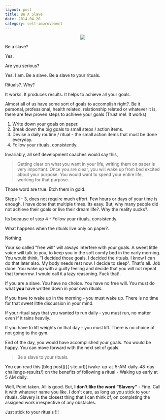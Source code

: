 ```yaml
---
layout: post
title: Be A Slave
date: 2014-04-20
category: self-improvement
---
```


<div style="text-align: center;">
<img src="{{site.img-url}}/be-a-slave.jpg"/>
</div>

Be a slave?

Yes.

Are you serious?

Yes. I am. Be a slave. Be a slave to your rituals.

Rituals?. Why?

It works. It produces results. It helps to achieve all your goals.

Almost all of us have some sort of goals to accomplish right?. Be it personal, professional, health related, relationship related or whatever it is, there are few proven steps to achieve your goals (Trust me!. It works).

1. Write down your goals on paper.
2. Break down the big goals to small steps / action items.
3. Devise a daily routine / ritual - the small action items that must be done everyday.
4. Follow your rituals, consistently.

Invariably, all self development coaches would say this,

> Getting clear on what you want in your life, writing them on paper is very important. Once you are clear, you will wake up from bed excited about your purpose. You would want to spend your entire life, working for that purpose.  

Those word are true. Etch them in gold. 

Steps 1 - 3, does not require much effort. Few hours or days of your time is enough. I have done that multiple times. Its easy. But, why many people did not achieve their goals or live their dream life?. Why the reality sucks?. 

Its because of step 4 - Follow your rituals, consistently.

What happens when the rituals live only on paper?. 

Nothing.

Your so called "free will" will always interfere with your goals. A sweet little voice will talk to you, to keep you in the soft comfy bed in the early morning. You would think, "I decided those goals. I decided the rituals. I know I can do that later also. My body needs rest now. I decide to sleep". That's all. Job done. You wake up with a guilty feeling and decide that you will not repeat that tomorrow. I would call it a lazy reasoning. Fuck that!.

If you are a slave. You have no choice. You have no free will. You must do what **you** have written down in your own rituals.

If you have to wake up in the morning - you must wake up. There is no time for that sweet little discussion in your mind. 

If your ritual says that you wanted to run daily - you must run, no matter even if it rains heavily.  

If you have to lift weights on that day - you must lift. There is no choice of not going to the gym.  

End of the day, you would have accomplished your goals. You would be happy. You can move forward with the next set of goals.  
	 
> Be a slave to your rituals.  

You can read this [blog post]({{ site.url}}/wake-up-at-5-AM-daily-48-day-challenge-results/) on the benefits of following a ritual - Waking up early at 5 AM daily.  

Well, Point taken. All is good. But, **I don't like the word "Slavery"** - Fine. Call it with whatever name you like. I don't care, as long as you stick to your rituals. Slavery is the closest thing that I can think of, on completing the assigned work irrespective of any obstacles. 

Just stick to your rituals !!!






